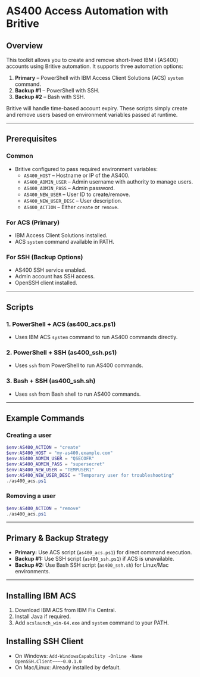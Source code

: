 
# AS400 Access Automation with Britive

## Overview

This toolkit allows you to create and remove short-lived IBM i (AS400) accounts using Britive automation.
It supports three automation options:

1. **Primary** – PowerShell with IBM Access Client Solutions (ACS) `system` command.
2. **Backup #1** – PowerShell with SSH.
3. **Backup #2** – Bash with SSH.

Britive will handle time-based account expiry. These scripts simply create and remove users based on environment variables passed at runtime.

---

## Prerequisites

### Common

- Britive configured to pass required environment variables:
  - `AS400_HOST` – Hostname or IP of the AS400.
  - `AS400_ADMIN_USER` – Admin username with authority to manage users.
  - `AS400_ADMIN_PASS` – Admin password.
  - `AS400_NEW_USER` – User ID to create/remove.
  - `AS400_NEW_USER_DESC` – User description.
  - `AS400_ACTION` – Either `create` or `remove`.

### For ACS (Primary)

- IBM Access Client Solutions installed.
- ACS `system` command available in PATH.

### For SSH (Backup Options)

- AS400 SSH service enabled.
- Admin account has SSH access.
- OpenSSH client installed.

---

## Scripts

### 1. PowerShell + ACS (as400_acs.ps1)

- Uses IBM ACS `system` command to run AS400 commands directly.

### 2. PowerShell + SSH (as400_ssh.ps1)

- Uses `ssh` from PowerShell to run AS400 commands.

### 3. Bash + SSH (as400_ssh.sh)

- Uses `ssh` from Bash shell to run AS400 commands.

---

## Example Commands

### Creating a user

  ```powershell
  $env:AS400_ACTION = "create"
  $env:AS400_HOST = "my-as400.example.com"
  $env:AS400_ADMIN_USER = "QSECOFR"
  $env:AS400_ADMIN_PASS = "supersecret"
  $env:AS400_NEW_USER = "TEMPUSER1"
  $env:AS400_NEW_USER_DESC = "Temporary user for troubleshooting"
  ./as400_acs.ps1
  ```

### Removing a user

  ```powershell
  $env:AS400_ACTION = "remove"
  ./as400_acs.ps1
  ```

---

## Primary & Backup Strategy

- **Primary:** Use ACS script (`as400_acs.ps1`) for direct command execution.
- **Backup #1:** Use SSH script (`as400_ssh.ps1`) if ACS is unavailable.
- **Backup #2:** Use Bash SSH script (`as400_ssh.sh`) for Linux/Mac environments.

---

## Installing IBM ACS

1. Download IBM ACS from IBM Fix Central.
2. Install Java if required.
3. Add `acslaunch_win-64.exe` and `system` command to your PATH.

## Installing SSH Client

- On Windows: `Add-WindowsCapability -Online -Name OpenSSH.Client~~~~0.0.1.0`
- On Mac/Linux: Already installed by default.
